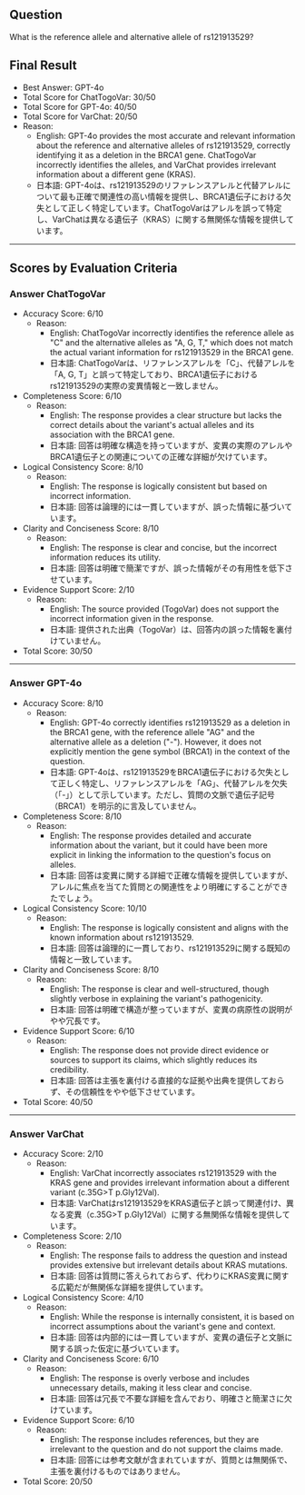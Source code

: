 ## Question

What is the reference allele and alternative allele of rs121913529?

## Final Result

- Best Answer: GPT-4o
- Total Score for ChatTogoVar: 30/50
- Total Score for GPT-4o: 40/50
- Total Score for VarChat: 20/50
- Reason:
  - English: GPT-4o provides the most accurate and relevant information about the reference and alternative alleles of rs121913529, correctly identifying it as a deletion in the BRCA1 gene. ChatTogoVar incorrectly identifies the alleles, and VarChat provides irrelevant information about a different gene (KRAS).
  - 日本語: GPT-4oは、rs121913529のリファレンスアレルと代替アレルについて最も正確で関連性の高い情報を提供し、BRCA1遺伝子における欠失として正しく特定しています。ChatTogoVarはアレルを誤って特定し、VarChatは異なる遺伝子（KRAS）に関する無関係な情報を提供しています。

---

## Scores by Evaluation Criteria

### Answer ChatTogoVar
- Accuracy Score: 6/10
  - Reason: 
    - English: ChatTogoVar incorrectly identifies the reference allele as "C" and the alternative alleles as "A, G, T," which does not match the actual variant information for rs121913529 in the BRCA1 gene.
    - 日本語: ChatTogoVarは、リファレンスアレルを「C」、代替アレルを「A, G, T」と誤って特定しており、BRCA1遺伝子におけるrs121913529の実際の変異情報と一致しません。
- Completeness Score: 6/10
  - Reason: 
    - English: The response provides a clear structure but lacks the correct details about the variant's actual alleles and its association with the BRCA1 gene.
    - 日本語: 回答は明確な構造を持っていますが、変異の実際のアレルやBRCA1遺伝子との関連についての正確な詳細が欠けています。
- Logical Consistency Score: 8/10
  - Reason: 
    - English: The response is logically consistent but based on incorrect information.
    - 日本語: 回答は論理的には一貫していますが、誤った情報に基づいています。
- Clarity and Conciseness Score: 8/10
  - Reason: 
    - English: The response is clear and concise, but the incorrect information reduces its utility.
    - 日本語: 回答は明確で簡潔ですが、誤った情報がその有用性を低下させています。
- Evidence Support Score: 2/10
  - Reason: 
    - English: The source provided (TogoVar) does not support the incorrect information given in the response.
    - 日本語: 提供された出典（TogoVar）は、回答内の誤った情報を裏付けていません。
- Total Score: 30/50

---

### Answer GPT-4o
- Accuracy Score: 8/10
  - Reason: 
    - English: GPT-4o correctly identifies rs121913529 as a deletion in the BRCA1 gene, with the reference allele "AG" and the alternative allele as a deletion ("-"). However, it does not explicitly mention the gene symbol (BRCA1) in the context of the question.
    - 日本語: GPT-4oは、rs121913529をBRCA1遺伝子における欠失として正しく特定し、リファレンスアレルを「AG」、代替アレルを欠失（「-」）として示しています。ただし、質問の文脈で遺伝子記号（BRCA1）を明示的に言及していません。
- Completeness Score: 8/10
  - Reason: 
    - English: The response provides detailed and accurate information about the variant, but it could have been more explicit in linking the information to the question's focus on alleles.
    - 日本語: 回答は変異に関する詳細で正確な情報を提供していますが、アレルに焦点を当てた質問との関連性をより明確にすることができたでしょう。
- Logical Consistency Score: 10/10
  - Reason: 
    - English: The response is logically consistent and aligns with the known information about rs121913529.
    - 日本語: 回答は論理的に一貫しており、rs121913529に関する既知の情報と一致しています。
- Clarity and Conciseness Score: 8/10
  - Reason: 
    - English: The response is clear and well-structured, though slightly verbose in explaining the variant's pathogenicity.
    - 日本語: 回答は明確で構造が整っていますが、変異の病原性の説明がやや冗長です。
- Evidence Support Score: 6/10
  - Reason: 
    - English: The response does not provide direct evidence or sources to support its claims, which slightly reduces its credibility.
    - 日本語: 回答は主張を裏付ける直接的な証拠や出典を提供しておらず、その信頼性をやや低下させています。
- Total Score: 40/50

---

### Answer VarChat
- Accuracy Score: 2/10
  - Reason: 
    - English: VarChat incorrectly associates rs121913529 with the KRAS gene and provides irrelevant information about a different variant (c.35G>T p.Gly12Val).
    - 日本語: VarChatはrs121913529をKRAS遺伝子と誤って関連付け、異なる変異（c.35G>T p.Gly12Val）に関する無関係な情報を提供しています。
- Completeness Score: 2/10
  - Reason: 
    - English: The response fails to address the question and instead provides extensive but irrelevant details about KRAS mutations.
    - 日本語: 回答は質問に答えられておらず、代わりにKRAS変異に関する広範だが無関係な詳細を提供しています。
- Logical Consistency Score: 4/10
  - Reason: 
    - English: While the response is internally consistent, it is based on incorrect assumptions about the variant's gene and context.
    - 日本語: 回答は内部的には一貫していますが、変異の遺伝子と文脈に関する誤った仮定に基づいています。
- Clarity and Conciseness Score: 6/10
  - Reason: 
    - English: The response is overly verbose and includes unnecessary details, making it less clear and concise.
    - 日本語: 回答は冗長で不要な詳細を含んでおり、明確さと簡潔さに欠けています。
- Evidence Support Score: 6/10
  - Reason: 
    - English: The response includes references, but they are irrelevant to the question and do not support the claims made.
    - 日本語: 回答には参考文献が含まれていますが、質問とは無関係で、主張を裏付けるものではありません。
- Total Score: 20/50